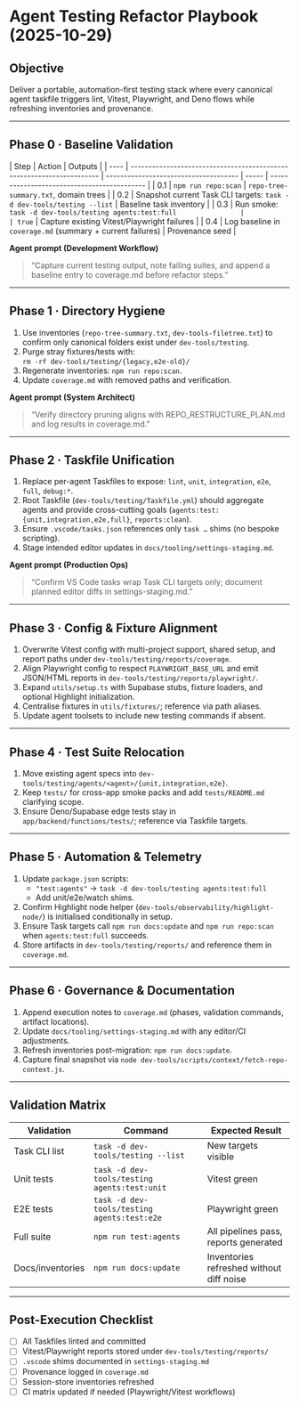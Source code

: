 # Agent Testing Refactor Playbook (2025-10-29)

## Objective

Deliver a portable, automation-first testing stack where every canonical agent taskfile triggers lint, Vitest, Playwright, and Deno flows while refreshing inventories and provenance.

---

## Phase 0 · Baseline Validation

| Step | Action                                                                | Outputs                               |
| ---- | --------------------------------------------------------------------- | ------------------------------------- | ----- | ------------------------------------------- |
| 0.1  | `npm run repo:scan`                                                   | `repo-tree-summary.txt`, domain trees |
| 0.2  | Snapshot current Task CLI targets: `task -d dev-tools/testing --list` | Baseline task inventory               |
| 0.3  | Run smoke: `task -d dev-tools/testing agents:test:full                |                                       | true` | Capture existing Vitest/Playwright failures |
| 0.4  | Log baseline in `coverage.md` (summary + current failures)            | Provenance seed                       |

**Agent prompt (Development Workflow)**

> “Capture current testing output, note failing suites, and append a baseline entry to coverage.md before refactor steps.”

---

## Phase 1 · Directory Hygiene

1. Use inventories (`repo-tree-summary.txt`, `dev-tools-filetree.txt`) to confirm only canonical folders exist under `dev-tools/testing`.
2. Purge stray fixtures/tests with:  
   `rm -rf dev-tools/testing/{legacy,e2e-old}/`
3. Regenerate inventories: `npm run repo:scan`.
4. Update `coverage.md` with removed paths and verification.

**Agent prompt (System Architect)**

> “Verify directory pruning aligns with REPO_RESTRUCTURE_PLAN.md and log results in coverage.md.”

---

## Phase 2 · Taskfile Unification

1. Replace per-agent Taskfiles to expose: `lint`, `unit`, `integration`, `e2e`, `full`, `debug:*`.
2. Root Taskfile (`dev-tools/testing/Taskfile.yml`) should aggregate agents and provide cross-cutting goals (`agents:test:{unit,integration,e2e,full}`, `reports:clean`).
3. Ensure `.vscode/tasks.json` references only `task …` shims (no bespoke scripting).
4. Stage intended editor updates in `docs/tooling/settings-staging.md`.

**Agent prompt (Production Ops)**

> “Confirm VS Code tasks wrap Task CLI targets only; document planned editor diffs in settings-staging.md.”

---

## Phase 3 · Config & Fixture Alignment

1. Overwrite Vitest config with multi-project support, shared setup, and report paths under `dev-tools/testing/reports/coverage`.
2. Align Playwright config to respect `PLAYWRIGHT_BASE_URL` and emit JSON/HTML reports in `dev-tools/testing/reports/playwright/`.
3. Expand `utils/setup.ts` with Supabase stubs, fixture loaders, and optional Highlight initialization.
4. Centralise fixtures in `utils/fixtures/`; reference via path aliases.
5. Update agent toolsets to include new testing commands if absent.

---

## Phase 4 · Test Suite Relocation

1. Move existing agent specs into `dev-tools/testing/agents/<agent>/{unit,integration,e2e}`.
2. Keep `tests/` for cross-app smoke packs and add `tests/README.md` clarifying scope.
3. Ensure Deno/Supabase edge tests stay in `app/backend/functions/tests/`; reference via Taskfile targets.

---

## Phase 5 · Automation & Telemetry

1. Update `package.json` scripts:
   - `"test:agents"` → `task -d dev-tools/testing agents:test:full`
   - Add unit/e2e/watch shims.
2. Confirm Highlight node helper (`dev-tools/observability/highlight-node/`) is initialised conditionally in setup.
3. Ensure Task targets call `npm run docs:update` and `npm run repo:scan` when `agents:test:full` succeeds.
4. Store artifacts in `dev-tools/testing/reports/` and reference them in `coverage.md`.

---

## Phase 6 · Governance & Documentation

1. Append execution notes to `coverage.md` (phases, validation commands, artifact locations).
2. Update `docs/tooling/settings-staging.md` with any editor/CI adjustments.
3. Refresh inventories post-migration: `npm run docs:update`.
4. Capture final snapshot via `node dev-tools/scripts/context/fetch-repo-context.js`.

---

## Validation Matrix

| Validation       | Command                                      | Expected Result                          |
| ---------------- | -------------------------------------------- | ---------------------------------------- |
| Task CLI list    | `task -d dev-tools/testing --list`           | New targets visible                      |
| Unit tests       | `task -d dev-tools/testing agents:test:unit` | Vitest green                             |
| E2E tests        | `task -d dev-tools/testing agents:test:e2e`  | Playwright green                         |
| Full suite       | `npm run test:agents`                        | All pipelines pass, reports generated    |
| Docs/inventories | `npm run docs:update`                        | Inventories refreshed without diff noise |

---

## Post-Execution Checklist

- [ ] All Taskfiles linted and committed
- [ ] Vitest/Playwright reports stored under `dev-tools/testing/reports/`
- [ ] `.vscode` shims documented in `settings-staging.md`
- [ ] Provenance logged in `coverage.md`
- [ ] Session-store inventories refreshed
- [ ] CI matrix updated if needed (Playwright/Vitest workflows)
